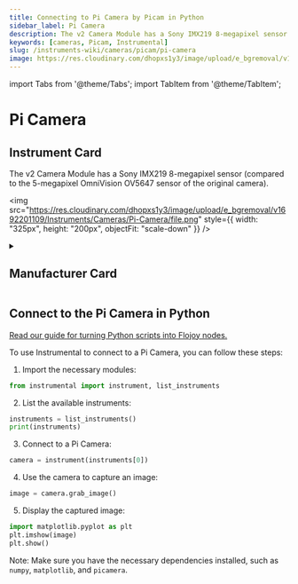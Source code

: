 ```yaml
---
title: Connecting to Pi Camera by Picam in Python
sidebar_label: Pi Camera
description: The v2 Camera Module has a Sony IMX219 8-megapixel sensor (compared to the 5-megapixel OmniVision OV5647 sensor of the original camera).
keywords: [cameras, Picam, Instrumental]
slug: /instruments-wiki/cameras/picam/pi-camera
image: https://res.cloudinary.com/dhopxs1y3/image/upload/e_bgremoval/v1692201109/Instruments/Cameras/Pi-Camera/file.png
---
```


import Tabs from '@theme/Tabs';
import TabItem from '@theme/TabItem';

# Pi Camera

## Instrument Card

<div className="flex">

<div>

The v2 Camera Module has a Sony IMX219 8-megapixel sensor (compared to the 5-megapixel OmniVision OV5647 sensor of the original camera).

</div>

<img src="https://res.cloudinary.com/dhopxs1y3/image/upload/e_bgremoval/v1692201109/Instruments/Cameras/Pi-Camera/file.png" style={{ width: "325px", height: "200px", objectFit: "scale-down" }} />

</div>

<details>
<summary><h2>Manufacturer Card</h2></summary>

<img src="https://res.cloudinary.com/dhopxs1y3/image/upload/v1692125961/Instruments/Vendor%20Logos/RaspberryPi.png" style={{ width: "100%", height: "170px",objectFit: "scale-down" }} />

**Raspberry Pi** is a series of small single-board computers (SBCs) developed in the United Kingdom by the **Raspberry Pi** Foundation in association with Broadcom. <a href="https://www.raspberrypi.org/">Website</a>.

<ul>
  <li>Headquarters: UK</li>
  <li>Yearly Revenue (millions, USD): 44.0</li>
</ul>
</details>

## Connect to the Pi Camera in Python

[Read our guide for turning Python scripts into Flojoy nodes.](https://docs.flojoy.ai/custom-nodes/creating-custom-node/)
<Tabs>
<TabItem value="Instrumental" label="Instrumental">

To use Instrumental to connect to a Pi Camera, you can follow these steps:

1. Import the necessary modules:
```python
from instrumental import instrument, list_instruments
```

2. List the available instruments:
```python
instruments = list_instruments()
print(instruments)
```

3. Connect to a Pi Camera:
```python
camera = instrument(instruments[0])
```

4. Use the camera to capture an image:
```python
image = camera.grab_image()
```

5. Display the captured image:
```python
import matplotlib.pyplot as plt
plt.imshow(image)
plt.show()
```

Note: Make sure you have the necessary dependencies installed, such as `numpy`, `matplotlib`, and `picamera`.

</TabItem>
</Tabs>